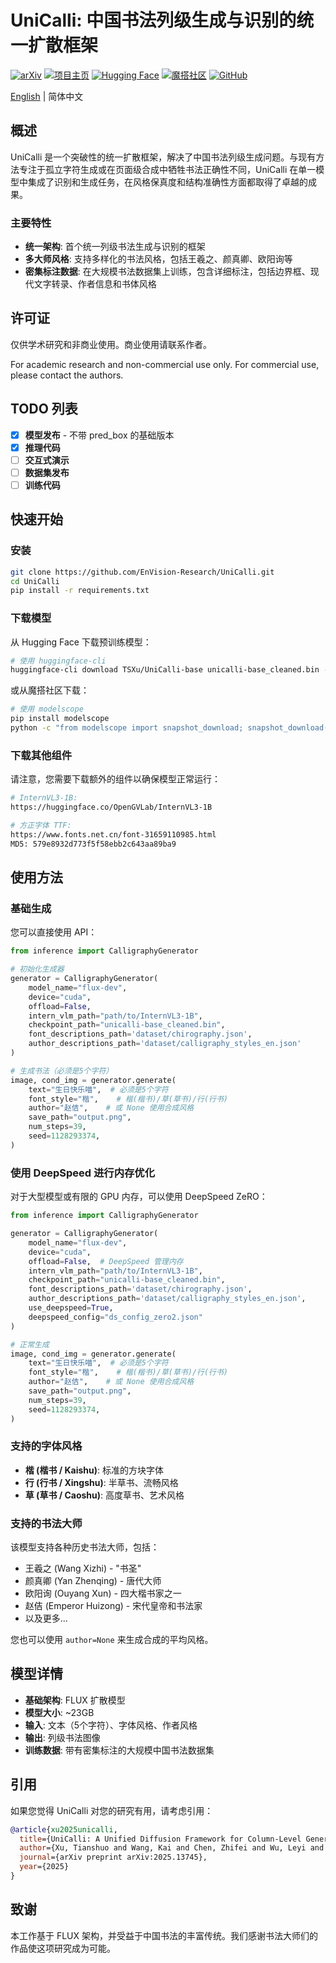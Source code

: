 # UniCalli: 中国书法列级生成与识别的统一扩散框架

[![arXiv](https://img.shields.io/badge/arXiv-2025.13745-b31b1b.svg)](https://arxiv.org/abs/2510.13745)
[![项目主页](https://img.shields.io/badge/Project-Page-green)](https://envision-research.github.io/UniCalli/)
[![Hugging Face](https://img.shields.io/badge/HuggingFace-Model-yellow)](https://huggingface.co/TSXu/UniCalli-base)
[![魔搭社区](https://img.shields.io/badge/ModelScope-Model-blue)](https://www.modelscope.cn/models/tianshuo/UniCalli-base)
[![GitHub](https://img.shields.io/github/stars/EnVision-Research/UniCalli?style=social)](https://github.com/EnVision-Research/UniCalli)

[English](README.md) | 简体中文

## 概述

UniCalli 是一个突破性的统一扩散框架，解决了中国书法列级生成问题。与现有方法专注于孤立字符生成或在页面级合成中牺牲书法正确性不同，UniCalli 在单一模型中集成了识别和生成任务，在风格保真度和结构准确性方面都取得了卓越的成果。

### 主要特性

- **统一架构**: 首个统一列级书法生成与识别的框架
- **多大师风格**: 支持多样化的书法风格，包括王羲之、颜真卿、欧阳询等
- **密集标注数据**: 在大规模书法数据集上训练，包含详细标注，包括边界框、现代文字转录、作者信息和书体风格

## 许可证

仅供学术研究和非商业使用。商业使用请联系作者。

For academic research and non-commercial use only. For commercial use, please contact the authors. 

## TODO 列表

- [x] **模型发布** - 不带 pred_box 的基础版本
- [x] **推理代码**
- [ ] **交互式演示**
- [ ] **数据集发布**
- [ ] **训练代码**

## 快速开始

### 安装

```bash
git clone https://github.com/EnVision-Research/UniCalli.git
cd UniCalli
pip install -r requirements.txt
```

### 下载模型

从 Hugging Face 下载预训练模型：

```bash
# 使用 huggingface-cli
huggingface-cli download TSXu/UniCalli-base unicalli-base_cleaned.bin --local-dir ./checkpoints
```

或从魔搭社区下载：

```bash
# 使用 modelscope
pip install modelscope
python -c "from modelscope import snapshot_download; snapshot_download('tianshuo/UniCalli-base', local_dir='./checkpoints')"
```

### 下载其他组件

请注意，您需要下载额外的组件以确保模型正常运行：

```bash
# InternVL3-1B:
https://huggingface.co/OpenGVLab/InternVL3-1B

# 方正字体 TTF:
https://www.fonts.net.cn/font-31659110985.html
MD5: 579e8932d773f5f58ebb2c643aa89ba9
```

## 使用方法

### 基础生成

您可以直接使用 API：

```python
from inference import CalligraphyGenerator

# 初始化生成器
generator = CalligraphyGenerator(
    model_name="flux-dev",
    device="cuda",
    offload=False,
    intern_vlm_path="path/to/InternVL3-1B",
    checkpoint_path="unicalli-base_cleaned.bin",
    font_descriptions_path='dataset/chirography.json',
    author_descriptions_path='dataset/calligraphy_styles_en.json'
)

# 生成书法（必须是5个字符）
image, cond_img = generator.generate(
    text="生日快乐喵",  # 必须是5个字符
    font_style="楷",    # 楷(楷书)/草(草书)/行(行书)
    author="赵佶",    # 或 None 使用合成风格
    save_path="output.png",
    num_steps=39,
    seed=1128293374,
)
```

### 使用 DeepSpeed 进行内存优化

对于大型模型或有限的 GPU 内存，可以使用 DeepSpeed ZeRO：

```python
from inference import CalligraphyGenerator

generator = CalligraphyGenerator(
    model_name="flux-dev",
    device="cuda",
    offload=False,  # DeepSpeed 管理内存
    intern_vlm_path="path/to/InternVL3-1B",
    checkpoint_path="unicalli-base_cleaned.bin",
    font_descriptions_path='dataset/chirography.json',
    author_descriptions_path='dataset/calligraphy_styles_en.json',
    use_deepspeed=True,
    deepspeed_config="ds_config_zero2.json"
)

# 正常生成
image, cond_img = generator.generate(
    text="生日快乐喵",  # 必须是5个字符
    font_style="楷",    # 楷(楷书)/草(草书)/行(行书)
    author="赵佶",    # 或 None 使用合成风格
    save_path="output.png",
    num_steps=39,
    seed=1128293374,
)
```

### 支持的字体风格

- **楷 (楷书 / Kaishu)**: 标准的方块字体
- **行 (行书 / Xingshu)**: 半草书、流畅风格
- **草 (草书 / Caoshu)**: 高度草书、艺术风格

### 支持的书法大师

该模型支持各种历史书法大师，包括：
- 王羲之 (Wang Xizhi) - "书圣"
- 颜真卿 (Yan Zhenqing) - 唐代大师
- 欧阳询 (Ouyang Xun) - 四大楷书家之一
- 赵佶 (Emperor Huizong) - 宋代皇帝和书法家
- 以及更多...

您也可以使用 `author=None` 来生成合成的平均风格。

## 模型详情

- **基础架构**: FLUX 扩散模型
- **模型大小**: ~23GB
- **输入**: 文本（5个字符）、字体风格、作者风格
- **输出**: 列级书法图像
- **训练数据**: 带有密集标注的大规模中国书法数据集

## 引用

如果您觉得 UniCalli 对您的研究有用，请考虑引用：

```bibtex
@article{xu2025unicalli,
  title={UniCalli: A Unified Diffusion Framework for Column-Level Generation and Recognition of Chinese Calligraphy},
  author={Xu, Tianshuo and Wang, Kai and Chen, Zhifei and Wu, Leyi and Wen, Tianshui and Chao, Fei and Chen, Ying-Cong},
  journal={arXiv preprint arXiv:2025.13745},
  year={2025}
}
```

## 致谢

本工作基于 FLUX 架构，并受益于中国书法的丰富传统。我们感谢书法大师们的作品使这项研究成为可能。
